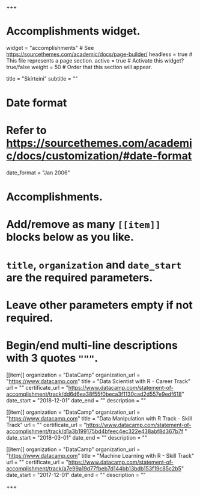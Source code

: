 +++
# Accomplishments widget.
widget = "accomplishments"  # See https://sourcethemes.com/academic/docs/page-builder/
headless = true  # This file represents a page section.
active = true  # Activate this widget? true/false
weight = 50  # Order that this section will appear.

title = "Skírteini"
subtitle = ""

# Date format
#   Refer to https://sourcethemes.com/academic/docs/customization/#date-format
date_format = "Jan 2006"

# Accomplishments.
#   Add/remove as many `[[item]]` blocks below as you like.
#   `title`, `organization` and `date_start` are the required parameters.
#   Leave other parameters empty if not required.
#   Begin/end multi-line descriptions with 3 quotes `"""`.

[[item]]
  organization = "DataCamp"
  organization_url = "https://www.datacamp.com"
  title = "Data Scientist with R - Career Track"
  url = ""
  certificate_url = "https://www.datacamp.com/statement-of-accomplishment/track/dd6d6ea38f55f0beca3f1130cad2d557e9edf618"
  date_start = "2018-12-01"
  date_end = ""
  description = ""
  
[[item]]
  organization = "DataCamp"
  organization_url = "https://www.datacamp.com"
  title = "Data Manipulation with R Track - Skill Track"
  url = ""
  certificate_url = "https://www.datacamp.com/statement-of-accomplishment/track/d1a3b199175bd4bfeec4ec322e438abf8d367b7f  "
  date_start = "2018-03-01"
  date_end = ""
  description = ""
  
[[item]]
  organization = "DataCamp"
  organization_url = "https://www.datacamp.com"
  title = "Machine Learning with R - Skill Track"
  url = ""
  certificate_url = "https://www.datacamp.com/statement-of-accomplishment/track/a7e99a19d77fbeb7d144bb13bdb153f19c85c2b5"
  date_start = "2017-12-01"
  date_end = ""
  description = ""

+++
